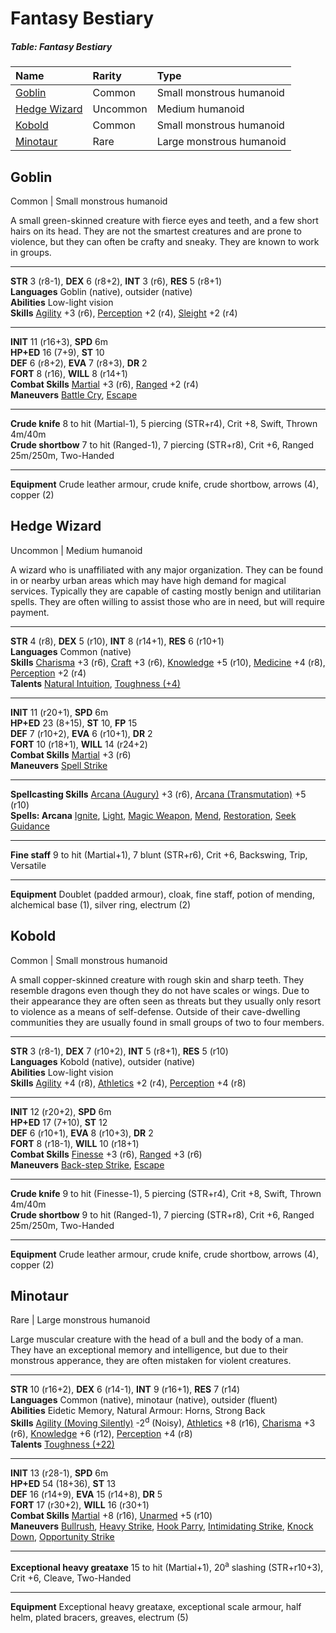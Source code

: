 # Fantasy Bestiary

##### Table: Fantasy Bestiary
| Name | Rarity | Type |
|:-|:-|:-|
| [Goblin](#goblin) | Common | Small monstrous humanoid |
| [Hedge Wizard](#hedge-wizard) | Uncommon | Medium humanoid |
| [Kobold](#kobold) | Common | Small monstrous humanoid |
| [Minotaur](#minotaur) | Rare | Large monstrous humanoid |

## Goblin

Common | Small monstrous humanoid

A small green-skinned creature with fierce eyes and teeth, and a few short hairs on its head. They are not the smartest creatures and are prone to violence, but they can often be crafty and sneaky. They are known to work in groups.

---

**STR** 3 (r8-1), **DEX** 6 (r8+2), **INT** 3 (r6), **RES** 5 (r8+1)  
**Languages** Goblin (native), outsider (native)  
**Abilities** Low-light vision  
**Skills** [Agility](/Basic/PHB.md#agility-dex) +3 (r6), [Perception](/Basic/PHB.md#perception-dex) +2 (r4), [Sleight](/Basic/PHB.md#sleight-dex) +2 (r4)

---

**INIT** 11 (r16+3), **SPD** 6m  
**HP+ED** 16 (7+9), **ST** 10  
**DEF** 6 (r8+2), **EVA** 7 (r8+3), **DR** 2  
**FORT** 8 (r16), **WILL** 8 (r14+1)  
**Combat Skills** [Martial](/Basic/PHB.md#martial-dex) +3 (r6), [Ranged](/Basic/PHB.md#ranged-dex) +2 (r4)  
**Maneuvers** [Battle Cry](/Basic/Maneuvers.md#battle-cry), [Escape](/Basic/Maneuvers.md#escape)

---

**Crude knife** 8 to hit (Martial-1), 5 piercing (STR+r4), Crit +8, Swift, Thrown 4m/40m  
**Crude shortbow** 7 to hit (Ranged-1), 7 piercing (STR+r8), Crit +6, Ranged 25m/250m, Two-Handed

---

**Equipment** Crude leather armour, crude knife, crude shortbow, arrows (4), copper (2)

## Hedge Wizard

Uncommon | Medium humanoid

A wizard who is unaffiliated with any major organization. They can be found in or nearby urban areas which may have high demand for magical services. Typically they are capable of casting mostly benign  and utilitarian spells. They are often willing to assist those who are in need, but will require payment.

---

**STR** 4 (r8), **DEX** 5 (r10), **INT** 8 (r14+1), **RES** 6 (r10+1)  
**Languages** Common (native)  
**Skills** [Charisma](/Basic/PHB.md#charisma-res) +3 (r6), [Craft](/Basic/PHB.md#craft-int) +3 (r6), [Knowledge](/Basic/PHB.md#knowledge-int) +5 (r10), [Medicine](/Basic/PHB.md#medicine-int) +4 (r8), [Perception](/Basic/PHB.md#perception-dex) +2 (r4)  
**Talents** [Natural Intuition](/Basic/Talents.md#natural-intuition), [Toughness (+4)](/Basic/Talents.md#toughness)

---

**INIT** 11 (r20+1), **SPD** 6m  
**HP+ED** 23 (8+15), **ST** 10, **FP** 15  
**DEF** 7 (r10+2), **EVA** 6 (r10+1), **DR** 2  
**FORT** 10 (r18+1), **WILL** 14 (r24+2)  
**Combat Skills** [Martial](/Basic/PHB.md#martial-dex) +3 (r6)  
**Maneuvers** [Spell Strike](/Fantasy/Maneuvers.md#spell-strike)

---

**Spellcasting Skills** [Arcana (Augury)](/Fantasy/Skills.md#arcana-int) +3 (r6), [Arcana (Transmutation)](/Fantasy/Skills.md#arcana-int) +5 (r10)  
**Spells: Arcana** [Ignite](/Fantasy/Spells.md#ignite), [Light](/Fantasy/Spells.md#light), [Magic Weapon](/Fantasy/Spells.md#magic-weapon), [Mend](/Fantasy/Spells.md#mend), [Restoration](/Fantasy/Spells.md#restoration), [Seek Guidance](/Fantasy/Spells.md#seek-guidance)  

---

**Fine staff** 9 to hit (Martial+1), 7 blunt (STR+r6), Crit +6, Backswing, Trip, Versatile

---

**Equipment** Doublet (padded armour), cloak, fine staff, potion of mending, alchemical base (1), silver ring, electrum (2)

## Kobold

Common | Small monstrous humanoid  

A small copper-skinned creature with rough skin and sharp teeth. They resemble dragons even though they do not have scales or wings. Due to their appearance they are often seen as threats but they usually only resort to violence as a means of self-defense. Outside of their cave-dwelling communities they are usually found in small groups of two to four members.

---

**STR** 3 (r8-1), **DEX** 7 (r10+2), **INT** 5 (r8+1), **RES** 5 (r10)  
**Languages** Kobold (native), outsider (native)  
**Abilities** Low-light vision    
**Skills** [Agility](/Basic/PHB.md#agility-dex) +4 (r8), [Athletics](/Basic/PHB.md#athletics-str) +2 (r4), [Perception](/Basic/PHB.md#perception-dex) +4 (r8)

---

**INIT** 12 (r20+2), **SPD** 6m  
**HP+ED** 17 (7+10), **ST** 12  
**DEF** 6 (r10+1), **EVA** 8 (r10+3), **DR** 2  
**FORT** 8 (r18-1), **WILL** 10 (r18+1)  
**Combat Skills** [Finesse](/Basic/PHB.md#finesse-dex) +3 (r6), [Ranged](/Basic/PHB.md#ranged-dex) +3 (r6)  
**Maneuvers** [Back-step Strike](/Basic/Maneuvers.md#back-step-strike), [Escape](/Basic/Maneuvers.md#escape)

---

**Crude knife** 9 to hit (Finesse-1), 5 piercing (STR+r4), Crit +8, Swift, Thrown 4m/40m  
**Crude shortbow** 9 to hit (Ranged-1), 7 piercing (STR+r8), Crit +6, Ranged 25m/250m, Two-Handed

---

**Equipment** Crude leather armour, crude knife, crude shortbow, arrows (4), copper (2)

## Minotaur

Rare | Large monstrous humanoid

Large muscular creature with the head of a bull and the body of a man. They have an exceptional memory and intelligence, but due to their monstrous apperance, they are often mistaken for violent creatures.

---

**STR** 10 (r16+2), **DEX** 6 (r14-1), **INT** 9 (r16+1), **RES** 7 (r14)  
**Languages** Common (native), minotaur (native), outsider (fluent)  
**Abilities** Eidetic Memory, Natural Armour: Horns, Strong Back  
**Skills** [Agility (Moving Silently)](/Basic/PHB.md#agility-dex) -2<sup>d</sup> (Noisy), [Athletics](/Basic/PHB.md#athletics-str) +8 (r16), [Charisma](/Basic/PHB.md#charisma-res) +3 (r6), [Knowledge](/Basic/PHB.md#knowledge-int) +6 (r12), [Perception](/Basic/PHB.md#perception-dex) +4 (r8)  
**Talents** [Toughness (+22)](/Basic/Talents.md#toughness)

---

**INIT** 13 (r28-1), **SPD** 6m  
**HP+ED** 54 (18+36), **ST** 13  
**DEF** 16 (r14+9), **EVA** 15 (r14+8), **DR** 5  
**FORT** 17 (r30+2), **WILL** 16 (r30+1)  
**Combat Skills** [Martial](/Basic/PHB.md#martial-dex) +8 (r16), [Unarmed](/Basic/PHB.md#unarmed-dex) +5 (r10)  
**Maneuvers** [Bullrush](/Basic/PHB.md#table-roll-vs-difficulty-as-outcomes), [Heavy Strike](/Basic/Maneuvers.md#heavy-strike), [Hook Parry](/Basic/Maneuvers.md#hook-parry), [Intimidating Strike](/Basic/Maneuvers.md#intimidating-strike), [Knock Down](/Basic/Maneuvers.md#knock-down), [Opportunity Strike](/Basic/Maneuvers.md#opportunity-strike)

---

**Exceptional heavy greataxe** 15 to hit (Martial+1), 20<sup>a</sup> slashing (STR+r10+3), Crit +6, Cleave, Two-Handed

---

**Equipment** Exceptional heavy greataxe, exceptional scale armour, half helm, plated bracers, greaves, electrum (5)